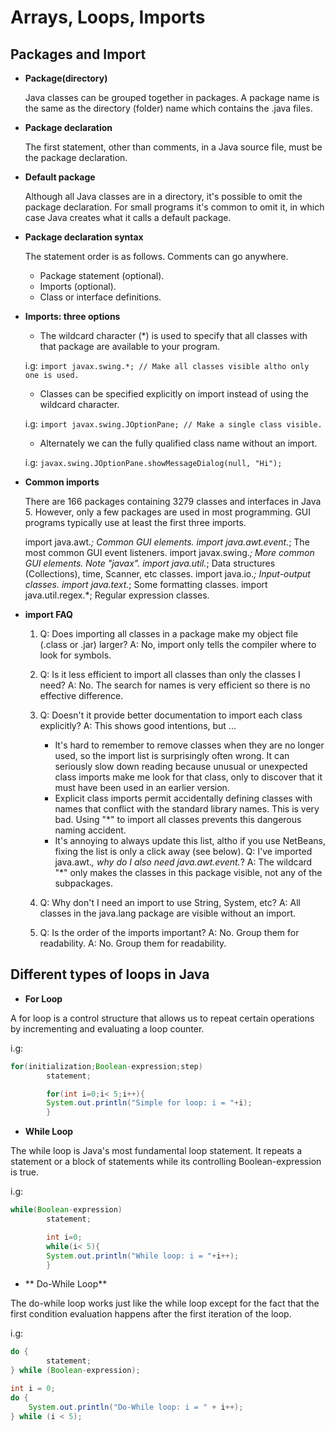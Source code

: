 # Arrays, Loops, Imports

## Packages and Import

- **Package(directory)**

  Java classes can be grouped together in packages. A package name is the same as the directory (folder) name which
  contains the .java files.

- **Package declaration**

  The first statement, other than comments, in a Java source file, must be the package declaration.

- **Default package**

  Although all Java classes are in a directory, it's possible to omit the package declaration. For small programs it's
  common to omit it, in which case Java creates what it calls a default package.

- **Package declaration syntax**

  The statement order is as follows. Comments can go anywhere.

    - Package statement (optional).
    - Imports (optional).
    - Class or interface definitions.


- **Imports: three options**

    - The wildcard character (*) is used to specify that all classes with that package are available to your program.

  i.g: `import javax.swing.*; // Make all classes visible altho only one is used.`

    - Classes can be specified explicitly on import instead of using the wildcard character.

  i.g: `import javax.swing.JOptionPane; // Make a single class visible.`

    - Alternately we can the fully qualified class name without an import.

  i.g: `javax.swing.JOptionPane.showMessageDialog(null, "Hi");`


- **Common imports**

  There are 166 packages containing 3279 classes and interfaces in Java 5. However, only a few packages are used in most
  programming. GUI programs typically use at least the first three imports.

  import java.awt.*; Common GUI elements. import java.awt.event.*; The most common GUI event listeners. import
  javax.swing.*; More common GUI elements. Note "javax". import java.util.*; Data structures (Collections), time,
  Scanner, etc classes. import java.io.*; Input-output classes. import java.text.*; Some formatting classes. import
  java.util.regex.*; Regular expression classes.


- **import FAQ**

    1. Q: Does importing all classes in a package make my object file (.class or .jar) larger? A: No, import only tells
       the compiler where to look for symbols.

    2. Q: Is it less efficient to import all classes than only the classes I need? A: No. The search for names is very
       efficient so there is no effective difference.

    3. Q: Doesn't it provide better documentation to import each class explicitly? A: This shows good intentions, but
       ...

        - It's hard to remember to remove classes when they are no longer used, so the import list is surprisingly often
          wrong. It can seriously slow down reading because unusual or unexpected class imports make me look for that
          class, only to discover that it must have been used in an earlier version.
        - Explicit class imports permit accidentally defining classes with names that conflict with the standard library
          names. This is very bad. Using "*" to import all classes prevents this dangerous naming accident.
        - It's annoying to always update this list, altho if you use NetBeans, fixing the list is only a click away (see
          below). Q: I've imported java.awt.*, why do I also need java.awt.event.*? A: The wildcard "*" only makes the
          classes in this package visible, not any of the subpackages.

    4. Q: Why don't I need an import to use String, System, etc? A: All classes in the java.lang package are visible
       without an import.

    5. Q: Is the order of the imports important? A: No. Group them for readability. A: No. Group them for readability.

## Different types of loops in Java

- **For Loop**

A for loop is a control structure that allows us to repeat certain operations by incrementing and evaluating a loop
counter.

i.g:

```Java
for(initialization;Boolean-expression;step)
        statement;

        for(int i=0;i< 5;i++){
        System.out.println("Simple for loop: i = "+i);
        }
```

- **While Loop**

The while loop is Java's most fundamental loop statement. It repeats a statement or a block of statements while its
controlling Boolean-expression is true.

i.g:

```Java
while(Boolean-expression)
        statement;

        int i=0;
        while(i< 5){
        System.out.println("While loop: i = "+i++);
        }
```

- ** Do-While Loop**

The do-while loop works just like the while loop except for the fact that the first condition evaluation happens after
the first iteration of the loop.

i.g:

```Java
do {
        statement;
} while (Boolean-expression);

int i = 0;
do {
    System.out.println("Do-While loop: i = " + i++);
} while (i < 5);
```







